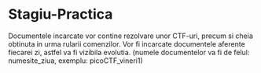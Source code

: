 # Stagiu-Practica

Documentele incarcate vor contine rezolvare unor CTF-uri, precum si cheia obtinuta in urma rularii comenzilor.
Vor fi incarcate documentele aferente fiecarei zi, astfel va fi vizibila evolutia. (numele documentelor va fi de felul: numesite_ziua, exemplu: picoCTF_vineri1)
